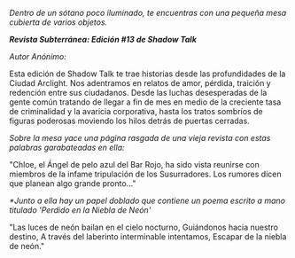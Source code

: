 _Dentro de un sótano poco iluminado, te encuentras con una pequeña mesa cubierta de varios objetos._

**_Revista Subterránea: Edición #13 de Shadow Talk_**

_Autor Anónimo:_

Esta edición de Shadow Talk te trae historias desde las profundidades de la Ciudad Arclight. Nos adentramos en relatos de amor, pérdida, traición y redención entre sus ciudadanos. Desde las luchas desesperadas de la gente común tratando de llegar a fin de mes en medio de la creciente tasa de criminalidad y la avaricia corporativa, hasta los tratos sombríos de figuras poderosas moviendo los hilos detrás de puertas cerradas.

_*Sobre la mesa yace una página rasgada de una vieja revista con estas palabras garabateadas en ella:*_

"Chloe, el Ángel de pelo azul del Bar Rojo, ha sido vista reunirse con miembros de la infame tripulación de los Susurradores. Los rumores dicen que planean algo grande pronto..."

_\*Junto a ella hay un papel doblado que contiene un poema escrito a mano titulado 'Perdido en la Niebla de Neón'_

"Las luces de neón bailan en el cielo nocturno,
Guiándonos hacia nuestro destino,
A través del laberinto interminable intentamos,
Escapar de la niebla de neón."
